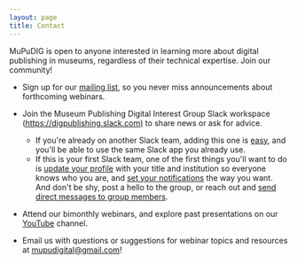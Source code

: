 ```yaml
---
layout: page
title: Contact
---
```

MuPuDIG is open to anyone interested in learning more about digital publishing in museums, regardless of their technical expertise. Join our community!

* Sign up for our [mailing list](https://docs.google.com/forms/d/1giqehpBLBvnr-eSxCM4ewTWQlGirYjnQYY5ExDexOWA/edit?usp=drive_link), so you never miss announcements about forthcoming webinars.
* Join the Museum Publishing Digital Interest Group Slack workspace ([https://digpublishing.slack.com)](https://digpublishing.slack.com) to share news or ask for advice. [](https://digpublishing.slack.com)

  * If you're already on another Slack team, adding this one is [easy](https://get.slack.help/hc/en-us/articles/201405046), and you'll be able to use the same Slack app you already use.
  * If this is your first Slack team, one of the first things you'll want to do is [update your profile](https://get.slack.help/hc/en-us/articles/204092246-Editing-your-profile) with your title and institution so everyone knows who you are, and [set your notifications](https://my.slack.com/account/notifications) the way you want. And don't be shy, post a hello to the group, or reach out and [send direct messages to group members](https://get.slack.help/hc/en-us/articles/212281468-Direct-messages-and-group-DMs). 
* Attend our bimonthly webinars, and explore past presentations on our [YouTube](https://www.youtube.com/@mupudig) channel.
* Email us with questions or suggestions for webinar topics and resources at [mupudigital@gmail.com](mailto:mupudigital@gmail.com)!
